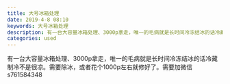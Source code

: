 ```yaml
---
title: 大号冰箱处理
date: 2019-4-8 08:10
keywords: 大号冰箱处理
description: 有一台大容量冰箱处理、3000p拿走，唯一的毛病就是长时间冷冻结冰的话冷藏制冷不是很凉。需要除冰，或者花个1000p左右就修好了。需要加微信s761584348
categories: used
---
```

<td class="t_f" id="postmessage_3425615">

有一台大容量冰箱处理、3000p拿走，唯一的毛病就是长时间冷冻结冰的话冷藏制冷不是很凉。需要除冰，或者花个1000p左右就修好了。需要加微信s761584348<br/>
</td>
